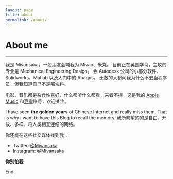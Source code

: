 ```yaml
---
layout: page
title: about
permalink: /about/
---
```

# About me  
***
我是 Mivansaka，一般朋友会喊我为 Mivan、米丸。 目前正在英国学习，主攻的专业是 Mechanical Engineering Design。
会 Autodesk 公司的小部分软件、Solidworks、Matlab 以及入门中的 Abaqus。
无数的人都问我为什么不去当程序员，但我知道自己不是那块料。  

电影、音乐都是杂食性喜好，什么都听什么都看，来者不拒。这是我的 [Apple Music](https://music.apple.com/profile/mmivan "Apple Music") 和[豆瓣](https://www.douban.com/people/88970669/ "豆瓣")账号，欢迎关注。


I have seen **the golden years** of Chinese Internet and really miss them. That is why i want to have this Blog to recall the memory.
我所盼望的的是自由、开放、多样、将人类相互连结的网络。  

你还能在这些社交媒体找到我：
- Twitter: [@Mivansaka](https://twitter.com/MGinTonic "@Mivansaka")
- Instagram: [@Mivansaka](https://www.instagram.com/mivansaka/ "@Mivansaka")  

**你别怕我**  

End
